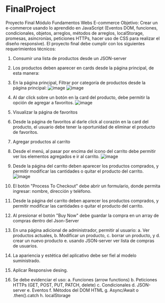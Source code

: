 # FinalProject
Proyecto Final Módulo Fundamentos Webs
E-commerce
Objetivo: Crear un e-commerce usando lo aprendido en JavaScript (Eventos DOM, funciones, condicionales, objetos, arreglos, métodos de arreglos, localStorage, promesas, asincronías, peticiones HTTPs, hacer uso de CSS para realizar el diseño responsive).
El proyecto final debe cumplir con los siguientes requerimientos técnicos:
1. Consumir una lista de productos desde un JSON-server
2. Los productos deben aparecer en cards desde la página principal, de esta manera:
3. En la página principal, Filtrar por categoría de productos desde la página principal:
![image](https://user-images.githubusercontent.com/55018040/191890655-bac4ae0f-70e3-47a8-8743-ffa32bdc4b28.png)
![image](https://user-images.githubusercontent.com/55018040/191890694-be39f484-deb2-4f3b-8ea3-a69d0860ad84.png)

4. Al dar click sobre un botón en la card del producto, debe permitir la opción de agregar a favoritos.
![image](https://user-images.githubusercontent.com/55018040/191890703-5b3d2735-2eb6-4e38-ae44-5b7e318f90cf.png)

5. Visualizar la página de favoritos
6. Desde la página de favoritos al darle click al corazón en la card del producto, el usuario debe tener la oportunidad de eliminar el producto de favoritos.
7. Agregar productos al carrito
8. Desde el menú, al pasar por encima del ícono del carrito debe permitir ver los elementos agregados e ir al carrito.
![image](https://user-images.githubusercontent.com/55018040/191890718-95a61bbd-c14c-44f6-8f94-b3f58adbadb1.png)

9. Desde la página del carrito deben aparecer los productos comprados, y permitir modificar las cantidades o quitar el producto del carrito.
![image](https://user-images.githubusercontent.com/55018040/191890740-8446c23c-d426-464b-85cb-0598b2484161.png)

10. El botón "Process To Checkout" debe abrir un formulario, donde permita ingresar: nombre, dirección y teléfono.
11. Desde la página del carrito deben aparecer los productos comprados, y permitir modificar las cantidades o quitar el producto del carrito.
12. Al presionar el botón "Buy Now" debe guardar la compra en un array de compras dentro del Json-Server
13. En una página adicional de administrador, permitir al usuario:
a. Ver productos actuales,
b. Modificar un producto,
c. borrar un producto, y
d. crear un nuevo producto
e. usando JSON-server ver lista de compras de usuarios.
14. La apariencia y estética del aplicativo debe ser fiel al modelo suministrado.
15. Aplicar Responsive desing.
16. Se debe evidenciar el uso:
a. Funciones (arrow functions)
b. Peticiones HTTPs (GET, POST, PUT, PATCH, delete)
c. Condicionales
d. JSON-server
e. Eventos
f. Métodos del DOM HTML
g. Async/Await o .then().catch
h. localStorage
